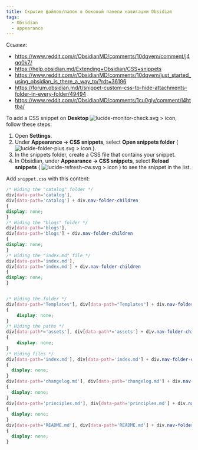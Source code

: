 ```yaml
---
title: Скрытие файлов/папок в боковой панели навигации Obsidian
tags:
  - Obsidian
  - appearance
---
```

Ссылки:
- https://www.reddit.com/r/ObsidianMD/comments/10dqvem/comment/j4qq0k7/
- https://help.obsidian.md/Extending+Obsidian/CSS+snippets
- https://www.reddit.com/r/ObsidianMD/comments/10dqvem/just_started_using_obsidian_is_there_a_way_to/?rdt=36196
- https://forum.obsidian.md/t/snippet-custom-css-to-hide-attachments-folder-in-every-folder/49494
- https://www.reddit.com/r/ObsidianMD/comments/1cu0gly/comment/l4httba/


To add a CSS snippet on **Desktop** ![lucide-monitor-check.svg > icon](https://publish-01.obsidian.md/access/f786db9fac45774fa4f0d8112e232d67/Attachments/icons/lucide-monitor-check.svg), follow these steps:
1. Open **Settings**.
2. Under **Appearance → CSS snippets**, select **Open snippets folder** ( ![lucide-folder-plus.svg > icon](https://publish-01.obsidian.md/access/f786db9fac45774fa4f0d8112e232d67/Attachments/icons/lucide-folder-plus.svg) ).
3. In the snippets folder, create a CSS file that contains your snippet.
4. In Obsidian, under **Appearance → CSS snippets**, select **Reload snippets** ( ![lucide-refresh-cw.svg > icon](https://publish-01.obsidian.md/access/f786db9fac45774fa4f0d8112e232d67/Attachments/icons/lucide-refresh-cw.svg) ) to see the snippet in the list.

Add `snippet.css` with this content:

```css
/* Hiding the "catalog" folder */
div[data-path='catalog'],
div[data-path='catalog'] + div.nav-folder-children
{
display: none;
}
/* Hiding the "blogs" folder */
div[data-path='blogs'],
div[data-path='blogs'] + div.nav-folder-children
{
display: none;
}
/* Hiding the "index.md" file */
div[data-path='index.md'],
div[data-path='index.md'] + div.nav-folder-children
{
display: none;
}


/* Hiding the folder */
div[data-path="Templates"], div[data-path="Templates"] + div.nav-folder-children
{
    display: none;
}
/* Hiding the paths */
div[data-path*='assets'], div[data-path*='assets'] + div.nav-folder-children
{
    display: none;
}
/* Hiding files */
div[data-path='index.md'], div[data-path='index.md'] + div.nav-folder-children
{
  display: none;
}
div[data-path='changelog.md'], div[data-path='changelog.md'] + div.nav-folder-children
{
  display: none;
}
div[data-path='principles.md'], div[data-path='principles.md'] + div.nav-folder-children
{
  display: none;
}
div[data-path='README.md'], div[data-path='README.md'] + div.nav-folder-children
{
  display: none;
}
```